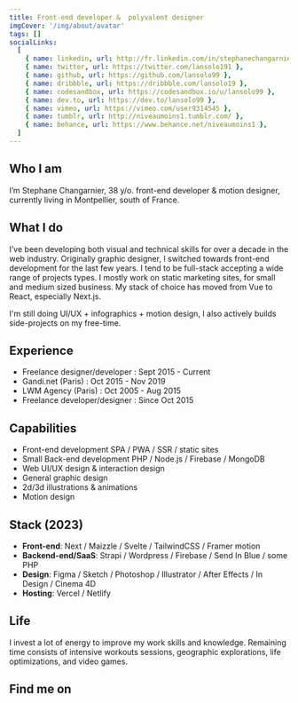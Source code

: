 ```yaml
---
title: Front-end developer &  polyvalent designer
imgCover: '/img/about/avatar'
tags: []
socialLinks:
  [
    { name: linkedin, url: http://fr.linkedin.com/in/stephanechangarnier },
    { name: twitter, url: https://twitter.com/lansolo191 },
    { name: github, url: https://github.com/lansolo99 },
    { name: dribbble, url: https://dribbble.com/lansolo19 },
    { name: codesandbox, url: https://codesandbox.io/u/lansolo99 },
    { name: dev.to, url: https://dev.to/lansolo99 },
    { name: vimeo, url: https://vimeo.com/user9314545 },
    { name: tumblr, url: http://niveaumoins1.tumblr.com/ },
    { name: behance, url: https://www.behance.net/niveaumoins1 },
  ]
---
```


## Who I am

I’m Stephane Changarnier, 38 y/o. front-end developer & motion designer, currently living in Montpellier, south of France.

## What I do

I’ve been developing both visual and technical skills for over a decade in the web industry. Originally graphic designer, I switched towards front-end development for the last few years. I tend to be full-stack accepting a wide range of projects types. I mostly work on static marketing sites, for small and medium sized business. My stack of choice has moved from Vue to React, especially Next.js.

I'm still doing UI/UX + infographics + motion design, I also actively builds side-projects on my free-time.

## Experience

- Freelance designer/developer : Sept 2015 - Current
- Gandi.net (Paris) : Oct 2015 - Nov 2019
- LWM Agency (Paris) : Oct 2005 - Aug 2015
- Freelance developer/designer : Since Oct 2015

## Capabilities

- Front-end development SPA / PWA / SSR / static sites
- Small Back-end development PHP / Node.js / Firebase / MongoDB
- Web UI/UX design & interaction design
- General graphic design
- 2d/3d illustrations & animations
- Motion design

## Stack (2023)

- **Front-end**: Next / Maizzle / Svelte / TailwindCSS / Framer motion
- **Backend-end/SaaS**: Strapi / Wordpress / Firebase / Send In Blue / some PHP
- **Design**: Figma / Sketch / Photoshop / Illustrator / After Effects / In Design / Cinema 4D
- **Hosting**: Vercel / Netlify

## Life

I invest a lot of energy to improve my work skills and knowledge. Remaining time consists of intensive workouts sessions, geographic explorations, life optimizations, and video games.

## Find me on

<v-social-links :sociallinks="socialLinks"></v-social-links>
